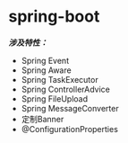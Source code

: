 # spring-boot

**_涉及特性：_**

- Spring Event
- Spring Aware
- Spring TaskExecutor
- Spring ControllerAdvice
- Spring FileUpload
- Spring MessageConverter
- 定制Banner
- @ConfigurationProperties